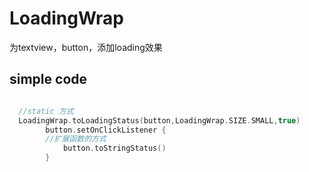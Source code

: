 # LoadingWrap
为textview，button，添加loading效果

## simple code
```kotlin

  //static 方式
  LoadingWrap.toLoadingStatus(button,LoadingWrap.SIZE.SMALL,true)
        button.setOnClickListener {
        //扩展函数的方式
            button.toStringStatus()
        }
```
